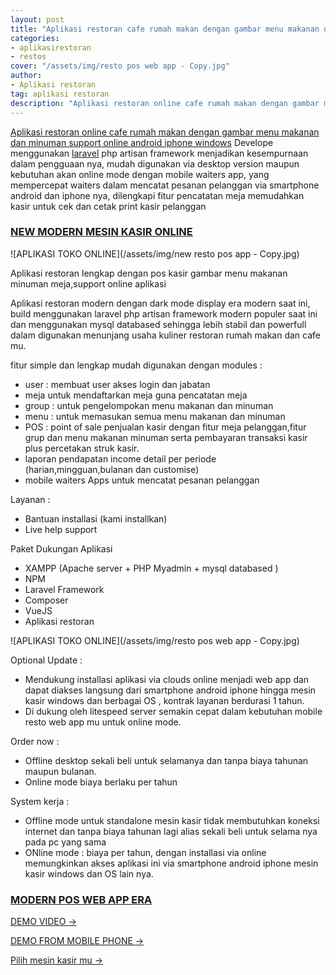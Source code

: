 ```yaml
---
layout: post
title: "Aplikasi restoran cafe rumah makan dengan gambar menu makanan dan minuman"
categories: 
- aplikasirestoran
- restos
cover: "/assets/img/resto pos web app - Copy.jpg"
author:
- Aplikasi restoran
tag: aplikasi restoran
description: "Aplikasi restoran online cafe rumah makan dengan gambar menu makanan dan minuman support online android iphone windows"
---
```


 [Aplikasi restoran online cafe rumah makan dengan gambar menu makanan dan minuman support online android iphone windows](/aplikasirestoran/2020/06/10/dx-resto.html) 
 Develope menggunakan [laravel](https://laravel.com) php artisan framework menjadikan kesempurnaan dalam pengguaan nya, mudah digunakan via desktop version maupun kebutuhan akan online mode dengan mobile waiters app, yang mempercepat waiters dalam mencatat pesanan pelanggan via smartphone android dan iphone nya, dilengkapi fitur pencatatan meja memudahkan kasir untuk cek dan cetak print kasir pelanggan


### **[NEW MODERN MESIN KASIR ONLINE](/aplikasirestoran/2020/06/10/dx-resto.html)**

![APLIKASI TOKO ONLINE](/assets/img/new resto pos app - Copy.jpg)

Aplikasi restoran lengkap dengan pos kasir gambar menu makanan minuman meja,support online aplikasi

Aplikasi restoran modern dengan dark mode display era modern saat ini, build menggunakan laravel php artisan framework modern populer saat ini dan menggunakan mysql databased sehingga lebih stabil dan powerfull dalam digunakan menunjang usaha kuliner restoran rumah makan dan cafe mu.

fitur simple dan lengkap mudah digunakan dengan modules :
+ user : membuat user akses login dan jabatan
+ meja untuk mendaftarkan meja guna pencatatan meja
+ group : untuk pengelompokan menu makanan dan minuman
+ menu : untuk memasukan semua menu makanan dan minuman
+ POS : point of sale penjualan kasir dengan fitur meja pelanggan,fitur grup dan menu makanan minuman serta pembayaran transaksi kasir plus percetakan struk kasir.
+ laporan pendapatan income detail per periode (harian,mingguan,bulanan dan customise)
+ mobile waiters Apps untuk mencatat pesanan pelanggan

Layanan :
+ Bantuan installasi (kami installkan)
+ Live help support

Paket Dukungan Aplikasi
+ XAMPP (Apache server + PHP Myadmin + mysql databased )
+ NPM
+ Laravel Framework
+ Composer
+ VueJS
+ Aplikasi restoran

![APLIKASI TOKO ONLINE](/assets/img/resto pos web app - Copy.jpg)

Optional Update :
+ Mendukung installasi aplikasi via clouds online menjadi web app dan dapat diakses langsung dari smartphone android iphone hingga mesin kasir windows dan berbagai OS , kontrak layanan berdurasi 1 tahun.
+ Di dukung oleh litespeed server semakin cepat dalam kebutuhan mobile resto web app mu untuk online mode.

Order now :
+ Offline desktop sekali beli untuk selamanya dan tanpa biaya tahunan maupun bulanan.
+ Online mode biaya berlaku per tahun

System kerja :
+ Offline mode untuk standalone mesin kasir tidak membutuhkan koneksi internet dan tanpa biaya tahunan lagi alias sekali beli untuk selama nya pada pc yang sama
+ ONline mode : biaya per tahun, dengan installasi via online memungkinkan akses aplikasi ini via smartphone android iphone mesin kasir windows dan OS lain nya.


### **[MODERN POS WEB APP ERA](/aplikasitoko/2020/06/12/dx.html)**



[DEMO VIDEO →](https://www.youtube.com/watch?v=fafCewP9xJk)

[DEMO FROM MOBILE PHONE →](https://www.youtube.com/watch?v=-tUL6C1IIJI)

[Pilih mesin kasir mu →](/hardware)
